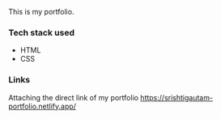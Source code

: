 This is my portfolio.

### Tech stack used

- HTML
- CSS

### Links

Attaching the direct link of my portfolio https://srishtigautam-portfolio.netlify.app/
